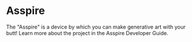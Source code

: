 # Asspire
The "Asspire" is a device by which you can make generative art with your butt! Learn more about the project in the Asspire Developer Guide.
